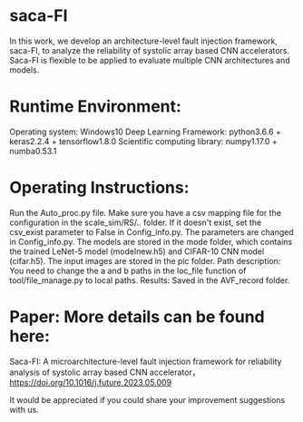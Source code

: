 # saca-FI
In this work, we develop an architecture-level fault injection framework, saca-FI, to analyze the reliability of systolic array based CNN accelerators. Saca-FI is flexible to be applied to evaluate multiple CNN architectures and models. 

# Runtime Environment: 
Operating system: Windows10 
Deep Learning Framework: python3.6.6 + keras2.2.4 + tensorflow1.8.0 
Scientific computing library: numpy1.17.0 + numba0.53.1

# Operating Instructions:
Run the Auto_proc.py file. Make sure you have a csv mapping file for the configuration in the scale_sim/RS/.. folder. If it doesn't exist, set the csv_exist parameter to False in Config_info.py. 
The parameters are changed in Config_info.py.
The models are stored in the mode folder, which contains the trained LeNet-5 model (modelnew.h5) and CIFAR-10 CNN model (cifar.h5). 
The input images are stored in the pic folder.
Path description: You need to change the a and b paths in the loc_file function of tool/file_manage.py to local paths.
Results: Saved in the AVF_record folder.

# Paper: More details can be found here:
Saca-FI: A microarchitecture-level fault injection framework for reliability analysis of systolic array based CNN accelerator，https://doi.org/10.1016/j.future.2023.05.009

It would be appreciated if you could share your improvement suggestions with us.
